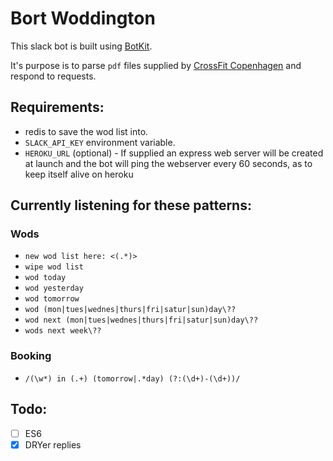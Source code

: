 Bort Woddington
===============

This slack bot is built using [BotKit][0].

It's purpose is to parse `pdf` files supplied by [CrossFit Copenhagen][1] and
respond to requests.

## Requirements:

* redis to save the wod list into.
* `SLACK_API_KEY` environment variable.
* `HEROKU_URL` (optional) - If supplied an express web server will be created
  at launch and the bot will ping the webserver every 60 seconds, as to keep
  itself alive on heroku

## Currently listening for these patterns:

### Wods

* `new wod list here: <(.*)>`
* `wipe wod list`
* `wod today`
* `wod yesterday`
* `wod tomorrow`
* `wod (mon|tues|wednes|thurs|fri|satur|sun)day\??`
* `wod next (mon|tues|wednes|thurs|fri|satur|sun)day\??`
* `wods next week\??`

### Booking

* `/(\w*) in (.+) (tomorrow|.*day) (?:(\d+)-(\d+))/`

## Todo:

* [ ] ES6
* [x] DRYer replies

[0]: http://howdy.ai/botkit/
[1]: http://crossfitcopenhagen.dk
